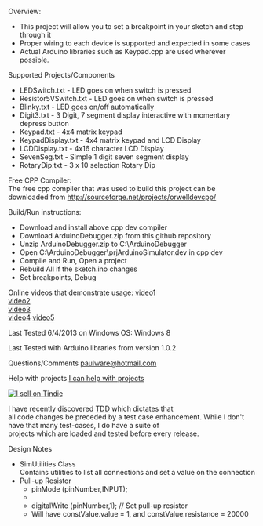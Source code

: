 Overview:
  <ul>
  <li>This project will allow you to set a breakpoint in your sketch and step through it</li>
  <li>Proper wiring to each device is supported and expected in some cases</li>
  <li>Actual Arduino libraries such as Keypad.cpp are used wherever possible.</li>
  </ul>
  
Supported Projects/Components
  <ul>
  <li>LEDSwitch.txt - LED goes on when switch is pressed</li>
  <li>Resistor5VSwitch.txt - LED goes on when switch is pressed</li>
  <li>Blinky.txt - LED goes on/off automatically</li> 
  <li>Digit3.txt - 3 Digit, 7 segment display interactive with momentary depress button</li>
  <li>Keypad.txt - 4x4 matrix keypad</li>
  <li>KeypadDisplay.txt - 4x4 matrix keypad and LCD Display</li>
  <li>LCDDisplay.txt - 4x16 character LCD Display </li>
  <li>SevenSeg.txt - Simple 1 digit seven segment display</li>
  <li>RotaryDip.txt - 3 x 10 selection Rotary Dip</li>
  </ul>

Free CPP Compiler:  
  The free cpp compiler that was used to build this project can be downloaded from
  http://sourceforge.net/projects/orwelldevcpp/ 

Build/Run instructions:
  <ul>
  <li>Download and install above cpp dev compiler</li>
  <li>Download ArduinoDebugger.zip from this github repository</li>
  <li>Unzip ArduinoDebugger.zip to C:\ArduinoDebugger</li>
  <li>Open C:\ArduinoDebugger\prjArduinoSimulator.dev in cpp dev</li>
  <li>Compile and Run, Open a project</li>
  <li>Rebuild All if the sketch.ino changes</li>
  <li>Set breakpoints, Debug</li>
  </ul> 
  
Online videos that demonstrate usage:
  [video1](http://www.youtube.com/watch?v=AdZ5GbDC1h0&feature=youtu.be)  
  [video2](http://www.youtube.com/watch?v=laa9VnRzuT0&feature=youtu.be)  
  [video3](http://www.youtube.com/watch?v=AdZ5GbDC1h0&feature=youtu.be)  
  [video4](http://youtu.be/_W_GPd936jg)
  [video5](http://youtube/tbd/RotaryDip)
  
Last Tested 6/4/2013 on Windows OS:
  Windows 8
  
Last Tested with Arduino libraries from version
  1.0.2   
  
Questions/Comments
  paulware@hotmail.com
  
Help with projects
  [I can help with projects](http://fiverr.com/paulware/help-with-your-arduino-project)

<a href="https://tindie.com/shops/Paulware/?ref=offsite_badges&utm_source=sellers_Paulware&utm_medium=badges&utm_campaign=badge_large"><img src="https://s3.amazonaws.com/tindie-static/badges/tindie-large.png" alt="I sell on Tindie"></a>

I have recently discovered <a href="http://en.wikipedia.org/wiki/Test-driven_development">TDD</a> which dictates that<br>
all code changes be preceded by a test case enhancement.  While I don't have that many test-cases, I do have a suite of <br>
projects which are loaded and tested before every release.

Design Notes
<ul>
<li>SimUtilities Class<br>
     Contains utilities to list all connections and set a value on the connection
</li>
<li>Pull-up Resistor
<ul>
  <li>pinMode (pinNumber,INPUT);<li>
  <li>digitalWrite (pinNumber,1); // Set pull-up resistor</li>
  <li>Will have constValue.value = 1, and constValue.resistance = 20000</li>
</ul>
</li>
</ul>
  